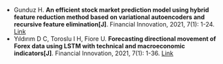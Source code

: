 * Gunduz H. <b>An efficient stock market prediction model using hybrid feature reduction method based on variational autoencoders and recursive feature elimination[J]</b>. Financial Innovation, 2021, 7(1): 1-24. [Link](https://link.springer.com/article/10.1186/s40854-021-00243-3)
* Yıldırım D C, Toroslu I H, Fiore U. <b>Forecasting directional movement of Forex data using LSTM with technical and macroeconomic indicators[J]</b>. Financial Innovation, 2021, 7(1): 1-36. [Link](https://link.springer.com/article/10.1186/s40854-020-00220-2)